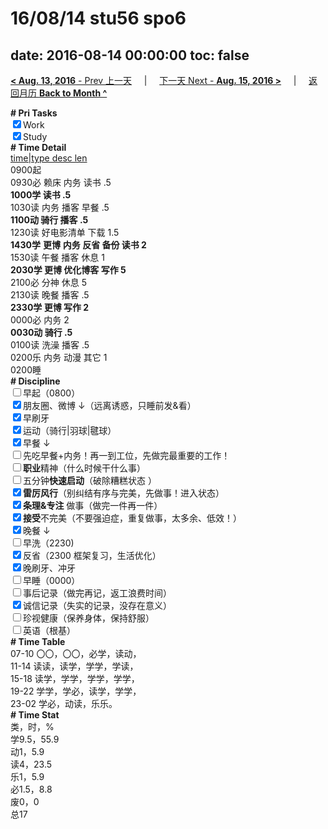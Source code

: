 # 16/08/14 stu56 spo6

date: 2016-08-14 00:00:00
toc: false
---
[**< Aug. 13, 2016** - Prev 上一天](/lifelogs/2016/08/d13.md) &nbsp; &nbsp; | &nbsp; &nbsp; [下一天 Next - **Aug. 15, 2016 >**](/lifelogs/2016/08/d15.md) &nbsp; &nbsp; |  &nbsp; &nbsp; [返回月历 **Back to Month ^**](/lifelogs/2016/08/index.md)
<br/><div><b># Pri Tasks</b></div><div><input checked="true" type="checkbox"/>Work</div><div><input checked="true" type="checkbox"/>Study</div><div><b># Time Detail</b></div><div><u>time|type desc len</u></div><div>0900起</div><div>0930必 赖床 内务 读书 .5</div><div><b>1000学 读书 .5</b></div><div>1030读 内务 播客 早餐 .5</div><div><b>1100动 骑行 播客 .5</b></div><div>1230读 好电影清单 下载 1.5</div><div><b>1430学</b> <b>更博</b> <b>内务 反省 备份 读书 2</b></div><div>1530读 午餐 播客 休息 1</div><div><b>2030学 更博 优化博客 写作 5</b></div><div>2100必 分神 休息 5</div><div>2130读 晚餐 播客 .5</div><div><b>2330学 更博 写作 2</b></div><div>0000必 内务 2</div><div><b>0030动 骑行 .5</b></div><div>0100读 洗澡 播客 .5</div><div>0200乐 内务 动漫 其它 1</div><div>0200睡</div><div><b># Discipline</b></div><div><input type="checkbox"/>早起（0800）</div><div><input checked="true" type="checkbox"/>朋友圈、微博 ↓（远离诱惑，只睡前发&amp;看）</div><div><input checked="true" type="checkbox"/>早刷牙</div><div><input checked="true" type="checkbox"/>运动（骑行|羽球|毽球）</div><div><input checked="true" type="checkbox"/>早餐 ↓</div><div><input type="checkbox"/>先吃早餐+内务！再一到工位，先做完最重要的工作！</div><div><input type="checkbox"/><b>职业</b>精神（什么时候干什么事）</div><div><input type="checkbox"/>五分钟<b>快速启动</b>（破除糟糕状态 ）</div><div><input checked="true" type="checkbox"/><b>雷厉风行</b>（别纠结有序与完美，先做事！进入状态）</div><div><input checked="true" type="checkbox"/><b>条理&amp;专注</b> 做事（做完一件再一件）</div><div><input checked="true" type="checkbox"/><b>接受</b>不完美（不要强迫症，重复做事，太多余、低效！）</div><div><input checked="true" type="checkbox"/>晚餐 ↓</div><div><input type="checkbox"/>早洗（2230)</div><div><input checked="true" type="checkbox"/>反省（2300 框架复习，生活优化）</div><div><input checked="true" type="checkbox"/>晚刷牙、冲牙</div><div><input type="checkbox"/>早睡（0000）</div><div><input type="checkbox"/>事后记录（做完再记，返工浪费时间）</div><div><input checked="true" type="checkbox"/>诚信记录（失实的记录，没存在意义）</div><div><input type="checkbox"/>珍视健康（保养身体，保持舒服）</div><div><input type="checkbox"/>英语（根基）</div><div><b># Time Table</b></div><div>07-10 〇〇，〇〇，必学，读动，</div><div>11-14 读读，读学，学学，学读，</div><div>15-18 读学，学学，学学，学学，</div><div>19-22 学学，学必，读学，学学，</div><div>23-02 学必，动读，乐乐。</div><div><b># Time Stat</b></div><div>类，时，%</div><div>学9.5，55.9</div><div>动1，5.9</div><div>读4，23.5</div><div>乐1，5.9</div><div>必1.5，8.8</div><div>废0，0</div><div>总17</div>
